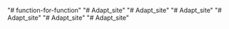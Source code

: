 "# function-for-function" 
"# Adapt_site" 
"# Adapt_site" 
"# Adapt_site" 
"# Adapt_site" 
"# Adapt_site" 
"# Adapt_site" 
